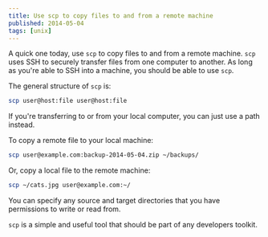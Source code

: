 ```yaml
---
title: Use scp to copy files to and from a remote machine
published: 2014-05-04
tags: [unix]
---
```


A quick one today, use `scp` to copy files to and from a remote machine. `scp` uses SSH to securely transfer files from one computer to another. As long as you're able to SSH into a machine, you should be able to use `scp`.

The general structure of `scp` is:

```bash
scp user@host:file user@host:file
```

If you're transferring to or from your local computer, you can just use a path instead.

To copy a remote file to your local machine:

```bash
scp user@example.com:backup-2014-05-04.zip ~/backups/
```

Or, copy a local file to the remote machine:

```bash
scp ~/cats.jpg user@example.com:~/
```

You can specify any source and target directories that you have permissions to write or read from.

`scp` is a simple and useful tool that should be part of any developers toolkit.
